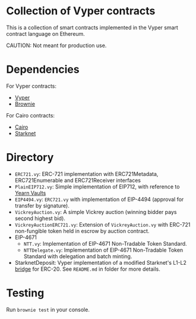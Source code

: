 # Collection of Vyper contracts

This is a collection of smart contracts implemented in the Vyper smart contract language on Ethereum.

CAUTION: Not meant for production use.

# Dependencies

For Vyper contracts:
- [Vyper](https://github.com/vyperlang/vyper)
- [Brownie](https://github.com/eth-brownie/brownie)

For Cairo contracts:
- [Cairo](https://www.cairo-lang.org/docs/quickstart.html)
- [Starknet](https://www.cairo-lang.org/docs/hello_starknet/account_setup.html#installation)

# Directory

- `ERC721.vy`: ERC-721 implementation with ERC721Metadata, ERC721Enumerable and ERC721Receiver interfaces
- `PlainEIP712.vy`: Simple implementation of EIP712, with reference to [Yearn Vaults](https://github.com/yearn/yearn-vaults/blob/main/contracts/Vault.vy)
- `EIP4494.vy`: `ERC721.vy` with implementation of EIP-4494 (approval for transfer by signature).
- `VickreyAuction.vy`: A simple Vickrey auction (winning bidder pays second highest bid).
- `VickreyAuctionERC721.vy`: Extension of `VickreyAuction.vy` with ERC-721 non-fungible token held in escrow by auction contract.
- EIP-4671
	- `NTT.vy`: Implementation of EIP-4671 Non-Tradable Token Standard.
	- `NTTDelegate.vy`: Implementation of EIP-4671 Non-Tradable Token Standard with
		delegation and batch minting.
- StarknetDeposit: Vyper implementation of a modified Starknet's L1-L2 [bridge](https://www.cairo-lang.org/docs/hello_starknet/l1l2.html) for ERC-20. See `README.md` in folder for more details.

# Testing

Run `brownie test` in your console.
